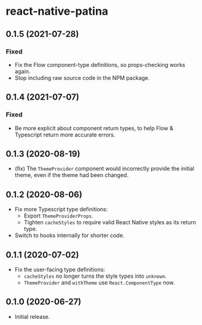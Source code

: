 # react-native-patina

## 0.1.5 (2021-07-28)

### Fixed

- Fix the Flow component-type definitions, so props-checking works again.
- Stop including raw source code in the NPM package.

## 0.1.4 (2021-07-07)

### Fixed

- Be more explicit about component return types, to help Flow & Typescript return more accurate errors.

## 0.1.3 (2020-08-19)

- (fix) The `ThemeProvider` component would incorrectly provide the initial theme, even if the theme had been changed.

## 0.1.2 (2020-08-06)

- Fix more Typescript type definitions:
  - Export `ThemeProviderProps`.
  - Tighten `cacheStyles` to require valid React Native styles as its return type.
- Switch to hooks internally for shorter code.

## 0.1.1 (2020-07-02)

- Fix the user-facing type definitions:
  - `cacheStyles` no longer turns the style types into `unknown`.
  - `ThemeProvider` and `withTheme` use `React.ComponentType` now.

## 0.1.0 (2020-06-27)

- Initial release.
